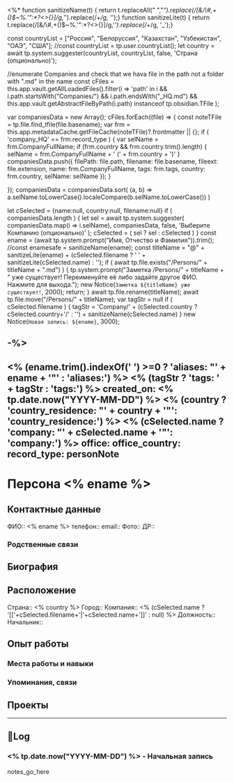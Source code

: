 <%*
function sanitizeName(t) { return t.replaceAll(" ","_").replace(/[&\/\\#,+()$~%.'":*?<>{}]/g,'_').replace(/_+/g, '_');}
function sanitizeLite(t) { return t.replace(/[&\/\\#,+()$~%.'":*?<>{}]/g,'_').replace(/_+/g, '_');}

const countryList = ["Россия", "Белоруссия", "Казахстан", "Узбекистан", "ОАЭ", "США"];
//const countryList = tp.user.countryList();
let country = await tp.system.suggester(countryList, countryList, false, 'Страна (опционально)');

//enumerate Companies and check that we hava file in the path not a folder with ".md" in the name
const cFiles = this.app.vault.getAllLoadedFiles().filter(i => 'path' in i && 
 	i.path.startsWith("Companies/") && 
 	i.path.endsWith("_HQ.md") && 
 	this.app.vault.getAbstractFileByPath(i.path) instanceof tp.obsidian.TFile
 );

var companiesData = new Array();
cFiles.forEach((file) => {
  const noteTFile = tp.file.find_tfile(file.basename);
  var frm = this.app.metadataCache.getFileCache(noteTFile)?.frontmatter || {};
  if ( 'company_HQ' == frm.record_type ) {
	var selName = frm.CompanyFullName;
	if (frm.country && frm.country.trim().length) {
		selName = frm.CompanyFullName + '   (' + frm.country + ')'
	}
	companiesData.push({
		filePath: file.path,
		filename: file.basename,
		fileext: file.extension,
		name: frm.CompanyFullName,
		tags: frm.tags,
		country: frm.country,
		selName: selName
	});
  }
	
});
companiesData = companiesData.sort( (a, b) => a.selName.toLowerCase().localeCompare(b.selName.toLowerCase()) )

let cSelected = {name:null, country:null, filename:null}
if ( companiesData.length ) {
	let sel = await tp.system.suggester(
		companiesData.map(i => i.selName),
		companiesData, false, 'Выберите Компанию (опционально)'
		);
	cSelected = ( sel ? sel : cSelected )
}
const ename = (await tp.system.prompt("Имя, Отчество и Фамилия")).trim();
//const enamesafe = sanitizeName(ename);
const titleName = "@" + sanitizeLite(ename) + (cSelected.filename ? ' ' + sanitizeLite(cSelected.name) : '');
if ( await tp.file.exists("/Persons/" + titleName + ".md") ) {
	tp.system.prompt("Заметка /Persons/" + titleName +
	 " уже существует! Переименуйте её либо задайте другое ФИО. Нажмите <Enter> для выхода.");
	new Notice(`Заметка ${titleName} уже существует!`, 2000);
	return;
}
await tp.file.rename(titleName);
await tp.file.move("/Persons/" + titleName);
var tagStr = null
if ( cSelected.filename ) {
	tagStr = 'Company/' + (cSelected.country ? cSelected.country+'/' : '') + sanitizeName(cSelected.name)
}
new Notice(`Новая запись: ${ename}`, 3000);

-%>
---
<% (ename.trim().indexOf(' ') >=0 ? 'aliases: "' + ename + '"' : 'aliases:') %>
<% (tagStr ? 'tags: ' + tagStr : 'tags:')  %>
created_on: <% tp.date.now("YYYY-MM-DD") %>
<% (country ? 'country_residence: "' + country + '"': 'country_residence:') %>
<% (cSelected.name ? 'company: "' + cSelected.name + '"': 'company:') %>
office:
office_country:
record_type: personNote
---
# Персона <% ename %>

## Контактные данные
ФИО:: <% ename %>
телефон:: 
email:: 
Фото:: 
ДР:: 

### Родственные связи

## Биография

## Расположение
Страна:: <% country %>
Город:: 
Компания:: <% (cSelected.name ? '[['+cSelected.filename+'|'+cSelected.name+']]' : null) %>
Должность:: 
Начальник:: 

## Опыт работы
### Места работы и навыки
### Упоминания, связи

## Проекты

---
## 📝Log

### <% tp.date.now("YYYY-MM-DD") %> - Начальная запись

notes_go_here
